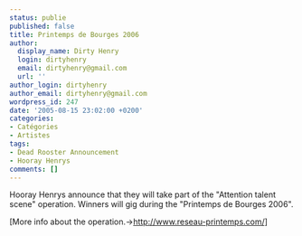 ```yaml
---
status: publie
published: false
title: Printemps de Bourges 2006
author:
  display_name: Dirty Henry
  login: dirtyhenry
  email: dirtyhenry@gmail.com
  url: ''
author_login: dirtyhenry
author_email: dirtyhenry@gmail.com
wordpress_id: 247
date: '2005-08-15 23:02:00 +0200'
categories:
- Catégories
- Artistes
tags:
- Dead Rooster Announcement
- Hooray Henrys
comments: []
---
```

Hooray Henrys announce that they will take part of the "Attention talent scene" operation. Winners will gig during the "Printemps de Bourges 2006".

[More info about the operation.->http://www.reseau-printemps.com/]
